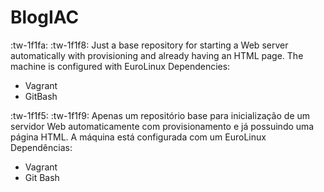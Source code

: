 # BlogIAC
:tw-1f1fa: :tw-1f1f8: Just a base repository for starting a Web server automatically with provisioning and already having an HTML page. The machine is configured with EuroLinux
Dependencies:
- Vagrant
- GitBash

:tw-1f1f5: :tw-1f1f9: Apenas um repositório base para inicialização de um servidor Web automaticamente com provisionamento e já possuindo uma página HTML. A máquina está configurada com um EuroLinux 
Dependências:
- Vagrant
- Git Bash
